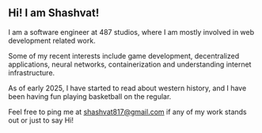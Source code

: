 ## Hi! I am Shashvat! 

I am a software engineer at 487 studios, where I am mostly involved in web development related work.

Some of my recent interests include game development, decentralized applications, neural networks, containerization and understanding internet infrastructure.

As of early 2025, I have started to read about western history, and I have been having fun playing basketball on the regular. 

Feel free to ping me at shashvat817@gmail.com if any of my work stands out or just to say Hi!
